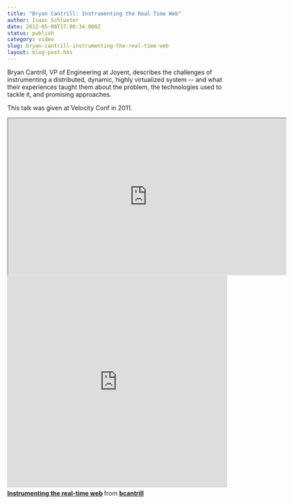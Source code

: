 ```yaml
---
title: "Bryan Cantrill: Instrumenting the Real Time Web"
author: Isaac Schlueter
date: 2012-05-08T17:00:34.000Z
status: publish
category: video
slug: bryan-cantrill-instrumenting-the-real-time-web
layout: blog-post.hbs
---
```


Bryan Cantrill, VP of Engineering at Joyent, describes the challenges of instrumenting a distributed, dynamic, highly virtualized system -- and what their experiences taught them about the problem, the technologies used to tackle it, and promising approaches.

This talk was given at Velocity Conf in 2011.

<iframe width="640" height="360" src="https://www.youtube.com/embed/F5jCXdTYJYc" allowfullscreen></iframe>

<iframe src="https://slideshare.net/slideshow/embed_code/key/DVu5NQDhPXN709" width="595" height="485" style="border:1px solid #ccc; border-width:1px; margin-bottom:5px; max-width: 100%;" allowfullscreen> </iframe> <div style="margin-bottom:5px"> <strong> <a href="https://slideshare.net/bcantrill/instrumenting-the-realtime-web" title="Instrumenting the real-time web" target="_blank">Instrumenting the real-time web</a> </strong> from <strong><a href="//www.slideshare.net/bcantrill" target="_blank">bcantrill</a></strong> </div>
